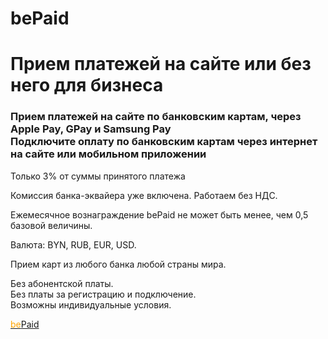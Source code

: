# bePaid
<h1>Прием платежей на сайте или без него для бизнеса</h1>



<h3>Прием платежей на сайте по банковским картам, через Apple Pay, GPay и Samsung Pay<br>Подключите оплату по банковским картам через интернет на сайте или мобильном приложении</h3>


  <p>Только 3% от суммы принятого платежа</p>

  <p>Комиссия банка-эквайера уже включена. Работаем без НДС.</p>

  <p>Ежемесячное вознаграждение bePaid не может быть менее, чем 0,5 базовой величины.</p>

  <p>Валюта: BYN, RUB, EUR, USD.</p>

<p>Прием карт из любого банка любой страны мира.</p>

<p>Без абонентской платы.<br>
Без платы за регистрацию и подключение.<br>
Возможны индивидуальные условия.</p>


<a href="https://bepaid.by"><span style="color:orange">be</span>Paid</a>
